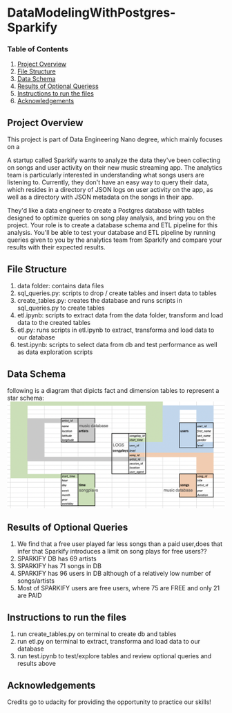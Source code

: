 # DataModelingWithPostgres-Sparkify
 
### Table of Contents

1. [Project Overview](#summary)
2. [File Structure](#Files)
3. [Data Schema](#schema)
4. [Results of Optional Queriess](#results)
5. [Instructions to run the files](#inst)
6. [Acknowledgements](#licensing)


    
## Project Overview<a name="summary"></a>

This project is part of Data Engineering Nano degree, which mainly focuses on a 

A startup called Sparkify wants to analyze the data they've been collecting on songs and user activity on their new music streaming app. The analytics team is particularly interested in understanding what songs users are listening to. Currently, they don't have an easy way to query their data, which resides in a directory of JSON logs on user activity on the app, as well as a directory with JSON metadata on the songs in their app.

They'd like a data engineer to create a Postgres database with tables designed to optimize queries on song play analysis, and bring you on the project. Your role is to create a database schema and ETL pipeline for this analysis. You'll be able to test your database and ETL pipeline by running queries given to you by the analytics team from Sparkify and compare your results with their expected results.

## File Structure<a name="Files"></a>

1. data folder: contains data files 
2. sql_queries.py: scripts to drop / create tables and insert data to tables
3. create_tables.py: creates the database and runs scripts in sql_queries.py to create tables
4. etl.ipynb: scripts to extract data from the data folder, transform and load data to the created tables
5. etl.py: runs scripts in etl.ipynb to extract, transforma and load data to our database
6. test.ipynb: scripts to select data from db and test performance as well as data exploration scripts

## Data Schema <a name="schema"></a>

following is a diagram that dipicts fact and dimension tables to represent a star schema:
![](sparkifySchema.png?raw=true)
            
    
## Results of Optional Queries<a name="results"></a>

1. We find that a free user played far less songs than a paid user,does that infer that Sparkify introduces a limit on song plays for free users??
2. SPARKIFY DB has 69 artists
3. SPARKIFY has 71 songs in DB
4. SPARKIFY has 96 users in DB although of a relatively low number of songs/artists
5. Most of SPARKIFY users are free users, where 75 are FREE and only 21 are PAID

## Instructions to run the files<a name="inst"></a>

1. run create_tables.py on terminal to create db and tables
2. run etl.py on terminal to extract, transforma and load data to our database
3. run test.ipynb to test/explore tables and review optional queries and results above

## Acknowledgements<a name="licensing"></a>
Credits go to udacity for providing the opportunity to practice our skills!
